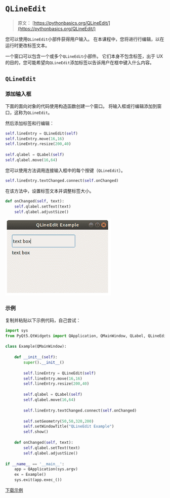 # `QLineEdit`

> 原文： [https://pythonbasics.org/QLineEdit/](https://pythonbasics.org/QLineEdit/)

您可以使用`QLineEdit`小部件获得用户输入。 在本课程中，您将进行行编辑，以在运行时更改标签文本。

一个窗口可以包含一个或多个`QLineEdit`小部件。 它们本身不包含标签，出于 UX 的目的，您可能希望向`QLineEdit`添加标签以告诉用户在框中键入什么内容。




## `QLineEdit`

### 添加输入框

下面的面向对象的代码使用构造函数创建一个窗口。 将输入框或行编辑添加到窗口，这称为`QLineEdit`。

然后添加标签和行编辑：

```py
self.lineEntry = QLineEdit(self)
self.lineEntry.move(16,16)
self.lineEntry.resize(200,40)

self.qlabel = QLabel(self)
self.qlabel.move(16,64)

```

您可以使用方法调用连接输入框中的每个按键（`QLineEdit`）。

```py
self.lineEntry.textChanged.connect(self.onChanged)

```

在该方法中，设置标签文本并调整标签大小。

```py
def onChanged(self, text):
    self.qlabel.setText(text)
    self.qlabel.adjustSize()

```

![pyqt text input qlineedit](img/afce6850a2a06a40147e8718e12263cb.jpg)

### 示例

复制并粘贴以下示例代码，自己尝试：

```py
import sys
from PyQt5.QtWidgets import QApplication, QMainWindow, QLabel, QLineEdit, QPushButton

class Example(QMainWindow):

    def __init__(self):
        super().__init__()

        self.lineEntry = QLineEdit(self)
        self.lineEntry.move(16,16)
        self.lineEntry.resize(200,40)

        self.qlabel = QLabel(self)
        self.qlabel.move(16,64)

        self.lineEntry.textChanged.connect(self.onChanged)

        self.setGeometry(50,50,320,200)
        self.setWindowTitle("QLineEdit Example")
        self.show()

    def onChanged(self, text):
        self.qlabel.setText(text)
        self.qlabel.adjustSize()

if __name__ == '__main__':
    app = QApplication(sys.argv)
    ex = Example()
    sys.exit(app.exec_())

```

[下载示例](https://gum.co/pysqtsamples)